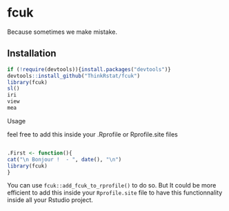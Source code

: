 # fcuk

Because sometimes we make mistake.

## Installation



```R
if (!require(devtools)){install.packages("devtools")}
devtools::install_github("ThinkRstat/fcuk")
library(fcuk)
sl()
iri
view
mea
```


Usage

feel free to add this inside your .Rprofile or Rprofile.site files

```R

.First <- function(){
cat("\n Bonjour !  - ", date(), "\n") 
library(fcuk)
}


```
You can use `fcuk::add_fcuk_to_rprofile()` to do so.
But It could be more efficient to add this inside your `Rprofile.site` file to have this functionnality inside all your Rstudio project.




